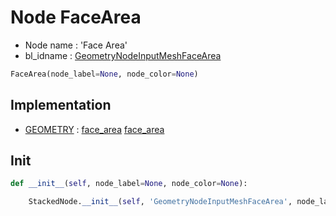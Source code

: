 # Node FaceArea

- Node name : 'Face Area'
- bl_idname : [GeometryNodeInputMeshFaceArea](https://docs.blender.org/api/current/bpy.types.GeometryNodeInputMeshFaceArea.html)


``` python
FaceArea(node_label=None, node_color=None)
```
## Implementation

- [GEOMETRY](/docs/GeoNodes/socket_GEOMETRY.md) : [face_area](/docs/GeoNodes/socket_GEOMETRY.md#face_area) [face_area](/docs/GeoNodes/socket_GEOMETRY.md#face_area)

## Init

``` python
def __init__(self, node_label=None, node_color=None):

    StackedNode.__init__(self, 'GeometryNodeInputMeshFaceArea', node_label=node_label, node_color=node_color)
```
